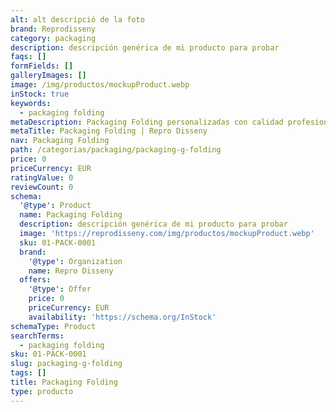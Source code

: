 ```yaml
---
alt: alt descripció de la foto
brand: Reprodisseny
category: packaging
description: descripción genérica de mi producto para probar
faqs: []
formFields: []
galleryImages: []
image: /img/productos/mockupProduct.webp
inStock: true
keywords:
  - packaging folding
metaDescription: Packaging Folding personalizadas con calidad profesional en Cataluña.
metaTitle: Packaging Folding | Repro Disseny
nav: Packaging Folding
path: /categorias/packaging/packaging-g-folding
price: 0
priceCurrency: EUR
ratingValue: 0
reviewCount: 0
schema:
  '@type': Product
  name: Packaging Folding
  description: descripción genérica de mi producto para probar
  image: 'https://reprodisseny.com/img/productos/mockupProduct.webp'
  sku: 01-PACK-0001
  brand:
    '@type': Organization
    name: Repro Disseny
  offers:
    '@type': Offer
    price: 0
    priceCurrency: EUR
    availability: 'https://schema.org/InStock'
schemaType: Product
searchTerms:
  - packaging folding
sku: 01-PACK-0001
slug: packaging-g-folding
tags: []
title: Packaging Folding
type: producto
---
```


